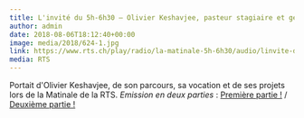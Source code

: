 ```yaml
---
title: L'invité du 5h-6h30 – Olivier Keshavjee, pasteur stagiaire et geek!
author: admin
date: 2018-08-06T18:12:40+00:00
image: media/2018/624-1.jpg
link: https://www.rts.ch/play/radio/la-matinale-5h-6h30/audio/linvite-du-5h-6h30-olivier-keshavjee-pasteur-stagiaire-et-geek-en-rediffusion?id=9753276
media: RTS
---
```


Portait d'Olivier Keshavjee, de son parcours, sa vocation et de ses projets lors de la Matinale de la RTS. _Emission en deux parties_ : [Première partie !][1] / [Deuxième partie !][2]

 [1]: https://www.rts.ch/play/radio/la-matinale-5h-6h30/audio/linvite-du-5h-6h30-olivier-keshavjee-pasteur-stagiaire-et-geek-en-rediffusion?id=9753276
 [2]: https://www.rts.ch/play/radio/la-matinale-5h-6h30/audio/linvite-e-du-5h-6h30-deuxieme-partie-olivier-keshavjee-pasteur-stagiaire-et-geek?id=9622588